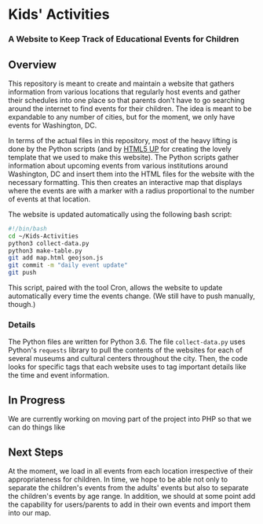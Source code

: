 # Kids' Activities
### A Website to Keep Track of Educational Events for Children

## Overview
This repository is meant to create and maintain a website that gathers information from various locations that regularly host events and gather their schedules into one place so that parents don't have to go searching around the internet to find events for their children. The idea is meant to be expandable to any number of cities, but for the moment, we only have events for Washington, DC.

In terms of the actual files in this repository, most of the heavy lifting is done by the Python scripts (and by [HTML5 UP](https://html5up.net) for creating the lovely template that we used to make this website). The Python scripts gather information about upcoming events from various institutions around Washington, DC and insert them into the HTML files for the website with the necessary formatting. This then creates an interactive map that displays where the events are with a marker with a radius proportional to the number of events at that location.

The website is updated automatically using the following bash script:
```bash
#!/bin/bash
cd ~/Kids-Activities
python3 collect-data.py
python3 make-table.py
git add map.html geojson.js
git commit -m "daily event update"
git push
```
This script, paired with the tool Cron, allows the website to update automatically every time the events change. (We still have to push manually, though.)

### Details
The Python files are written for Python 3.6. The file `collect-data.py` uses Python's `requests` library to pull the contents of the websites for each of several museums and cultural centers throughout the city. Then, the code looks for specific tags that each website uses to tag important details like the time and event information.

## In Progress
We are currently working on moving part of the project into PHP so that we can do things like 

## Next Steps
At the moment, we load in all events from each location irrespective of their appropriateness for children. In time, we hope to be able not only to separate the children's events from the adults' events but also to separate the children's events by age range. In addition, we should at some point add the capability for users/parents to add in their own events and import them into our map.
